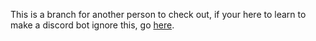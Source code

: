 This is a branch for another person to check out, if your here to learn to make a discord bot ignore this, go [here](https://github.com/PrimeTDMomega/discord-bot-python/).
